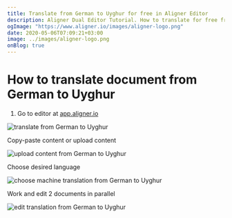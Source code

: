 ```yaml
---
title: Translate from German to Uyghur for free in Aligner Editor
description: Aligner Dual Editor Tutorial. How to translate for free from German to Uyghur. Aligner is multilingual document management platform. 
ogImage: "https://www.aligner.io/images/aligner-logo.png"
date: 2020-05-06T07:09:21+03:00
image: ../images/aligner-logo.png
onBlog: true
---
```


# How to translate document from German to Uyghur

1. Go to editor at [app.aligner.io](https://app.aligner.io "Aligner App web page")

![translate from German to Uyghur](../aligner-blank-editor.png "translate from German to Uyghur")

Copy-paste content or upload content

![upload content from German to Uyghur](../aligner-uploaded-document.png "upload content from German to Uyghur")

Choose desired language

![choose machine translation from German to Uyghur](../aligner-language-dropdown.png "choose machine translation from German to Uyghur")

Work and edit 2 documents in parallel

![edit translation from German to Uyghur](../aligner-double-sitded-editor.png "edit translation from German to Uyghur")


